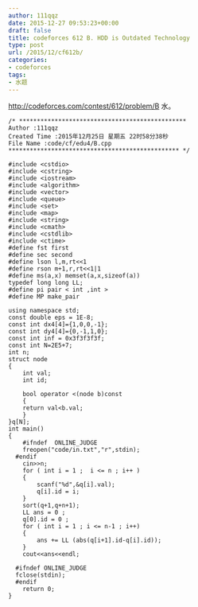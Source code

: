 ```yaml
---
author: 111qqz
date: 2015-12-27 09:53:23+00:00
draft: false
title: codeforces 612 B. HDD is Outdated Technology
type: post
url: /2015/12/cf612b/
categories:
- codeforces
tags:
- 水题
---
```


http://codeforces.com/contest/612/problem/B
水。
 

    
    /* ***********************************************
    Author :111qqz
    Created Time :2015年12月25日 星期五 22时58分38秒
    File Name :code/cf/edu4/B.cpp
    ************************************************ */
    
    #include <cstdio>
    #include <cstring>
    #include <iostream>
    #include <algorithm>
    #include <vector>
    #include <queue>
    #include <set>
    #include <map>
    #include <string>
    #include <cmath>
    #include <cstdlib>
    #include <ctime>
    #define fst first
    #define sec second
    #define lson l,m,rt<<1
    #define rson m+1,r,rt<<1|1
    #define ms(a,x) memset(a,x,sizeof(a))
    typedef long long LL;
    #define pi pair < int ,int >
    #define MP make_pair
    
    using namespace std;
    const double eps = 1E-8;
    const int dx4[4]={1,0,0,-1};
    const int dy4[4]={0,-1,1,0};
    const int inf = 0x3f3f3f3f;
    const int N=2E5+7;
    int n;
    struct node
    {
        int val;
        int id;
    
        bool operator <(node b)const
        {
    	return val<b.val;
        }
    }q[N];
    int main()
    {
    	#ifndef  ONLINE_JUDGE 
    	freopen("code/in.txt","r",stdin);
      #endif
    	cin>>n;
    	for ( int i = 1 ;  i <= n ; i++ )
    	{
    	    scanf("%d",&q[i].val);
    	    q[i].id = i;
    	}
    	sort(q+1,q+n+1);
    	LL ans = 0 ;
    	q[0].id = 0 ;
    	for ( int i = 1 ; i <= n-1 ; i++)
    	{
    	    ans += LL (abs(q[i+1].id-q[i].id));
    	}
    	cout<<ans<<endl;
    
      #ifndef ONLINE_JUDGE  
      fclose(stdin);
      #endif
        return 0;
    }
    



